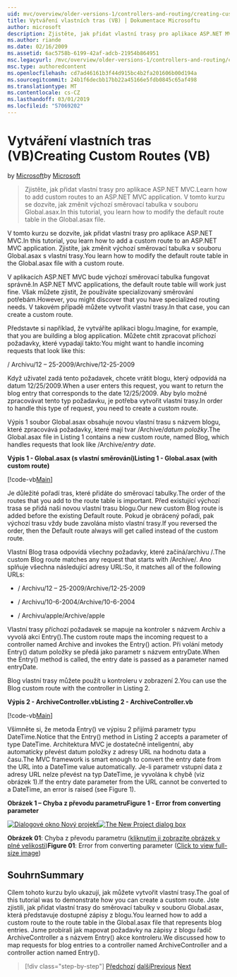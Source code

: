 ```yaml
---
uid: mvc/overview/older-versions-1/controllers-and-routing/creating-custom-routes-vb
title: Vytváření vlastních tras (VB) | Dokumentace Microsoftu
author: microsoft
description: Zjistěte, jak přidat vlastní trasy pro aplikace ASP.NET MVC. V tomto kurzu se dozvíte, jak změnit výchozí směrovací tabulka v souboru Global.asax.
ms.author: riande
ms.date: 02/16/2009
ms.assetid: 6ac5758b-6199-42af-adcb-21954b864951
msc.legacyurl: /mvc/overview/older-versions-1/controllers-and-routing/creating-custom-routes-vb
msc.type: authoredcontent
ms.openlocfilehash: cd7ad46161b3f44d915bc4b2fa201606b00d194a
ms.sourcegitcommit: 24b1f6decbb17bb22a45166e5fdb0845c65af498
ms.translationtype: MT
ms.contentlocale: cs-CZ
ms.lasthandoff: 03/01/2019
ms.locfileid: "57069202"
---
```

<a name="creating-custom-routes-vb"></a><span data-ttu-id="c9003-104">Vytváření vlastních tras (VB)</span><span class="sxs-lookup"><span data-stu-id="c9003-104">Creating Custom Routes (VB)</span></span>
====================
<span data-ttu-id="c9003-105">by [Microsoft](https://github.com/microsoft)</span><span class="sxs-lookup"><span data-stu-id="c9003-105">by [Microsoft](https://github.com/microsoft)</span></span>

> <span data-ttu-id="c9003-106">Zjistěte, jak přidat vlastní trasy pro aplikace ASP.NET MVC.</span><span class="sxs-lookup"><span data-stu-id="c9003-106">Learn how to add custom routes to an ASP.NET MVC application.</span></span> <span data-ttu-id="c9003-107">V tomto kurzu se dozvíte, jak změnit výchozí směrovací tabulka v souboru Global.asax.</span><span class="sxs-lookup"><span data-stu-id="c9003-107">In this tutorial, you learn how to modify the default route table in the Global.asax file.</span></span>


<span data-ttu-id="c9003-108">V tomto kurzu se dozvíte, jak přidat vlastní trasy pro aplikace ASP.NET MVC.</span><span class="sxs-lookup"><span data-stu-id="c9003-108">In this tutorial, you learn how to add a custom route to an ASP.NET MVC application.</span></span> <span data-ttu-id="c9003-109">Zjistíte, jak změnit výchozí směrovací tabulka v souboru Global.asax s vlastní trasy.</span><span class="sxs-lookup"><span data-stu-id="c9003-109">You learn how to modify the default route table in the Global.asax file with a custom route.</span></span>

<span data-ttu-id="c9003-110">V aplikacích ASP.NET MVC bude výchozí směrovací tabulka fungovat správně.</span><span class="sxs-lookup"><span data-stu-id="c9003-110">In ASP.NET MVC applications, the default route table will work just fine.</span></span> <span data-ttu-id="c9003-111">Však můžete zjistit, že používáte specializovaný směrování potřebám.</span><span class="sxs-lookup"><span data-stu-id="c9003-111">However, you might discover that you have specialized routing needs.</span></span> <span data-ttu-id="c9003-112">V takovém případě můžete vytvořit vlastní trasy.</span><span class="sxs-lookup"><span data-stu-id="c9003-112">In that case, you can create a custom route.</span></span>

<span data-ttu-id="c9003-113">Představte si například, že vytváříte aplikaci blogu.</span><span class="sxs-lookup"><span data-stu-id="c9003-113">Imagine, for example, that you are building a blog application.</span></span> <span data-ttu-id="c9003-114">Můžete chtít zpracovat příchozí požadavky, které vypadají takto:</span><span class="sxs-lookup"><span data-stu-id="c9003-114">You might want to handle incoming requests that look like this:</span></span>

<span data-ttu-id="c9003-115">/ Archivu/12 – 25-2009</span><span class="sxs-lookup"><span data-stu-id="c9003-115">/Archive/12-25-2009</span></span>

<span data-ttu-id="c9003-116">Když uživatel zadá tento požadavek, chcete vrátit blogu, který odpovídá na datum 12/25/2009.</span><span class="sxs-lookup"><span data-stu-id="c9003-116">When a user enters this request, you want to return the blog entry that corresponds to the date 12/25/2009.</span></span> <span data-ttu-id="c9003-117">Aby bylo možné zpracovávat tento typ požadavku, je potřeba vytvořit vlastní trasy.</span><span class="sxs-lookup"><span data-stu-id="c9003-117">In order to handle this type of request, you need to create a custom route.</span></span>

<span data-ttu-id="c9003-118">Výpis 1 soubor Global.asax obsahuje novou vlastní trasu s názvem blogu, které zpracovává požadavky, které mají tvar /Archive/*datum položky*.</span><span class="sxs-lookup"><span data-stu-id="c9003-118">The Global.asax file in Listing 1 contains a new custom route, named Blog, which handles requests that look like /Archive/*entry date*.</span></span>

<span data-ttu-id="c9003-119">**Výpis 1 - Global.asax (s vlastní směrování)**</span><span class="sxs-lookup"><span data-stu-id="c9003-119">**Listing 1 - Global.asax (with custom route)**</span></span>

[!code-vb[Main](creating-custom-routes-vb/samples/sample1.vb)]

<span data-ttu-id="c9003-120">Je důležité pořadí tras, které přidáte do směrovací tabulky.</span><span class="sxs-lookup"><span data-stu-id="c9003-120">The order of the routes that you add to the route table is important.</span></span> <span data-ttu-id="c9003-121">Před existující výchozí trasa se přidá naši novou vlastní trasu blogu.</span><span class="sxs-lookup"><span data-stu-id="c9003-121">Our new custom Blog route is added before the existing Default route.</span></span> <span data-ttu-id="c9003-122">Pokud je obrácený pořadí, pak výchozí trasu vždy bude zavolána místo vlastní trasy.</span><span class="sxs-lookup"><span data-stu-id="c9003-122">If you reversed the order, then the Default route always will get called instead of the custom route.</span></span>

<span data-ttu-id="c9003-123">Vlastní Blog trasa odpovídá všechny požadavky, které začíná/archivu /.</span><span class="sxs-lookup"><span data-stu-id="c9003-123">The custom Blog route matches any request that starts with /Archive/.</span></span> <span data-ttu-id="c9003-124">Ano splňuje všechna následující adresy URL:</span><span class="sxs-lookup"><span data-stu-id="c9003-124">So, it matches all of the following URLs:</span></span>

- <span data-ttu-id="c9003-125">/ Archivu/12 – 25-2009</span><span class="sxs-lookup"><span data-stu-id="c9003-125">/Archive/12-25-2009</span></span>

- <span data-ttu-id="c9003-126">/ Archivu/10-6-2004</span><span class="sxs-lookup"><span data-stu-id="c9003-126">/Archive/10-6-2004</span></span>

- <span data-ttu-id="c9003-127">/ Archivu/apple</span><span class="sxs-lookup"><span data-stu-id="c9003-127">/Archive/apple</span></span>

<span data-ttu-id="c9003-128">Vlastní trasy příchozí požadavek se mapuje na kontroler s názvem Archiv a vyvolá akci Entry().</span><span class="sxs-lookup"><span data-stu-id="c9003-128">The custom route maps the incoming request to a controller named Archive and invokes the Entry() action.</span></span> <span data-ttu-id="c9003-129">Při volání metody Entry() datum položky se předá jako parametr s názvem entryDate.</span><span class="sxs-lookup"><span data-stu-id="c9003-129">When the Entry() method is called, the entry date is passed as a parameter named entryDate.</span></span>

<span data-ttu-id="c9003-130">Blog vlastní trasy můžete použít u kontroleru v zobrazení 2.</span><span class="sxs-lookup"><span data-stu-id="c9003-130">You can use the Blog custom route with the controller in Listing 2.</span></span>

<span data-ttu-id="c9003-131">**Výpis 2 - ArchiveController.vb**</span><span class="sxs-lookup"><span data-stu-id="c9003-131">**Listing 2 - ArchiveController.vb**</span></span>

[!code-vb[Main](creating-custom-routes-vb/samples/sample2.vb)]

<span data-ttu-id="c9003-132">Všimněte si, že metoda Entry() ve výpisu 2 přijímá parametr typu DateTime.</span><span class="sxs-lookup"><span data-stu-id="c9003-132">Notice that the Entry() method in Listing 2 accepts a parameter of type DateTime.</span></span> <span data-ttu-id="c9003-133">Architektura MVC je dostatečně inteligentní, aby automaticky převést datum položky z adresy URL na hodnotu data a času.</span><span class="sxs-lookup"><span data-stu-id="c9003-133">The MVC framework is smart enough to convert the entry date from the URL into a DateTime value automatically.</span></span> <span data-ttu-id="c9003-134">Je-li parametr vstupní data z adresy URL nelze převést na typ DateTime, je vyvolána k chybě (viz obrázek 1).</span><span class="sxs-lookup"><span data-stu-id="c9003-134">If the entry date parameter from the URL cannot be converted to a DateTime, an error is raised (see Figure 1).</span></span>

<span data-ttu-id="c9003-135">**Obrázek 1 – Chyba z převodu parametru**</span><span class="sxs-lookup"><span data-stu-id="c9003-135">**Figure 1 - Error from converting parameter**</span></span>


<span data-ttu-id="c9003-136">[![Dialogové okno Nový projekt](creating-custom-routes-vb/_static/image1.jpg)](creating-custom-routes-vb/_static/image1.png)</span><span class="sxs-lookup"><span data-stu-id="c9003-136">[![The New Project dialog box](creating-custom-routes-vb/_static/image1.jpg)](creating-custom-routes-vb/_static/image1.png)</span></span>

<span data-ttu-id="c9003-137">**Obrázek 01**: Chyba z převodu parametru ([kliknutím ji zobrazíte obrázek v plné velikosti](creating-custom-routes-vb/_static/image2.png))</span><span class="sxs-lookup"><span data-stu-id="c9003-137">**Figure 01**: Error from converting parameter ([Click to view full-size image](creating-custom-routes-vb/_static/image2.png))</span></span>


## <a name="summary"></a><span data-ttu-id="c9003-138">Souhrn</span><span class="sxs-lookup"><span data-stu-id="c9003-138">Summary</span></span>

<span data-ttu-id="c9003-139">Cílem tohoto kurzu bylo ukazují, jak můžete vytvořit vlastní trasy.</span><span class="sxs-lookup"><span data-stu-id="c9003-139">The goal of this tutorial was to demonstrate how you can create a custom route.</span></span> <span data-ttu-id="c9003-140">Jste zjistili, jak přidat vlastní trasy do směrovací tabulky v souboru Global.asax, která představuje dostupné zápisy z blogu.</span><span class="sxs-lookup"><span data-stu-id="c9003-140">You learned how to add a custom route to the route table in the Global.asax file that represents blog entries.</span></span> <span data-ttu-id="c9003-141">Jsme probírali jak mapovat požadavky na zápisy z blogu řadič ArchiveController a s názvem Entry() akce kontroleru.</span><span class="sxs-lookup"><span data-stu-id="c9003-141">We discussed how to map requests for blog entries to a controller named ArchiveController and a controller action named Entry().</span></span>

> [!div class="step-by-step"]
> <span data-ttu-id="c9003-142">[Předchozí](asp-net-mvc-controller-overview-vb.md)
> [další](creating-a-route-constraint-vb.md)</span><span class="sxs-lookup"><span data-stu-id="c9003-142">[Previous](asp-net-mvc-controller-overview-vb.md)
[Next](creating-a-route-constraint-vb.md)</span></span>
